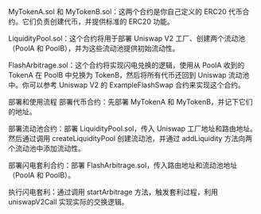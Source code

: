 MyTokenA.sol 和 MyTokenB.sol：这两个合约是你自己定义的 ERC20 代币合约。它们负责创建代币，并提供标准的 ERC20 功能。

LiquidityPool.sol：这个合约将用于部署 Uniswap V2 工厂、创建两个流动池（PoolA 和 PoolB），并为这些流动池提供初始流动性。

FlashArbitrage.sol：这个合约将实现闪电兑换的逻辑，使用从 PoolA 收到的 TokenA 在 PoolB 中兑换为 TokenB，然后将所有代币还回到 Uniswap 流动池中。你可以参考 Uniswap V2 的 ExampleFlashSwap 合约来实现这个合约。

部署和使用流程
部署代币合约：先部署 MyTokenA 和 MyTokenB，并记下它们的地址。

部署流动池合约：部署 LiquidityPool.sol，传入 Uniswap 工厂地址和路由地址。然后通过调用 createLiquidityPool 创建流动池，并通过 addLiquidity 方法向两个流动池中添加流动性。

部署闪电套利合约：部署 FlashArbitrage.sol，传入路由地址和流动池地址（PoolA 和 PoolB）。

执行闪电套利：通过调用 startArbitrage 方法，触发套利过程，利用 uniswapV2Call 实现实际的交换逻辑。